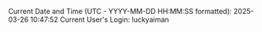 Current Date and Time (UTC - YYYY-MM-DD HH:MM:SS formatted): 2025-03-26 10:47:52
Current User's Login: luckyaiman
